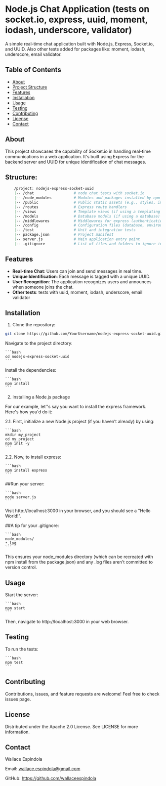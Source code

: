 # Node.js Chat Application (tests on socket.io, express, uuid, moment, iodash, underscore, validator)

A simple real-time chat application built with Node.js, Express, Socket.io, and UUID. Also other tests added for
packages like: moment, iodash, underscore, email validator.

## Table of Contents

- [About](#about)
- [Project Structure](#structure)
- [Features](#features)
- [Installation](#installation)
- [Usage](#usage)
- [Testing](#testing)
- [Contributing](#contributing)
- [License](#license)
- [Contact](#contact)

## About

This project showcases the capability of Socket.io in handling real-time communications in a web application.
It's built using Express for the backend server and UUID for unique identification of chat messages.

## Structure:

```bash
    /project: nodejs-express-socket-uuid
    |-- /chat                  # node chat tests with socket.io
    |-- /node_modules          # Modules and packages installed by npm
    |-- /public                # Public static assets (e.g., styles, images)
    |-- /routes                # Express route handlers
    |-- /views                 # Template views (if using a templating engine)
    |-- /models                # Database models (if using a database)
    |-- /middlewares           # Middlewares for express (authentication, logging, etc.)
    |-- /config                # Configuration files (database, environment variables)
    |-- /test                  # Unit and integration tests
    |-- package.json           # Project manifest
    |-- server.js              # Main application entry point
    |-- .gitignore             # List of files and folders to ignore in version
```
    
## Features

- **Real-time Chat**: Users can join and send messages in real time.
- **Unique Identification**: Each message is tagged with a unique UUID.
- **User Recognition**: The application recognizes users and announces when someone joins the chat.
- **Other tests**: tests with uuid, moment, iodash, underscore, email validator

## Installation

1. Clone the repository:

  ```bash
  git clone https://github.com/YourUsername/nodejs-express-socket-uuid.git
  ```

Navigate to the project directory:

    ```bash
    cd nodejs-express-socket-uuid
    ```

Install the dependencies:

    ```bash
    npm install
    ```

2. Installing a Node.js package

For our example, let''s say you want to install the express framework. Here's how you'd do it:

2.1. First, initialize a new Node.js project (if you haven’t already) by using:

    ```bash
    mkdir my_project
    cd my_project
    npm init -y
    ```

2.2. Now, to install express:

    ```bash
    npm install express
    ```

##Run your server:

    ```bash
    node server.js
    ```

Visit http://localhost:3000 in your browser, and you should see a "Hello World!".

##A tip for your .gitignore:

    ```bash
    node_modules/
    *.log
    ```
This ensures your node_modules directory (which can be recreated with npm install from the package.json) and any .log files aren't committed to version control.


## Usage

Start the server:

    ```bash
    npm start
    ```

Then, navigate to http://localhost:3000 in your web browser.


## Testing
To run the tests:

    ```bash
    npm test
    ```

## Contributing
Contributions, issues, and feature requests are welcome! Feel free to check issues page.


## License
Distributed under the Apache 2.0 License. See LICENSE for more information.


## Contact

Wallace Espindola

Email: wallace.espindola@gmail.com

GitHub: https://github.com/wallaceespindola

